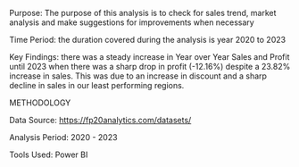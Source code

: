 Purpose: The purpose of this analysis is to check for sales trend, market analysis and make suggestions for improvements when necessary 

Time Period: the duration covered during the analysis is year 2020 to 2023 

Key Findings: there was a steady increase in Year over Year Sales and Profit until 2023 when there was a sharp drop in profit (-12.16%) despite a 23.82% increase in sales. This was due to an increase in discount and a sharp decline in sales in our least performing regions. 


METHODOLOGY

Data Source: https://fp20analytics.com/datasets/ 

Analysis Period: 2020 - 2023 

Tools Used: Power BI

